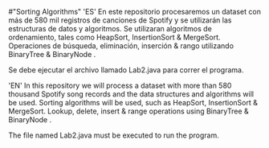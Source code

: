 #"Sorting Algorithms"
'ES'
En este repositorio procesaremos un dataset con más de 580 mil registros de canciones de Spotify y se utilizarán las estructuras de datos y algoritmos.
Se utilizaran algoritmos de ordenamiento, tales como HeapSort, InsertionSort &amp; MergeSort. 
Operaciones de búsqueda, eliminación, inserción &amp; rango utilizando BinaryTree &amp; BinaryNode .

Se debe ejecutar el archivo llamado Lab2.java para correr el programa.

'EN'
In this repository we will process a dataset with more than 580 thousand Spotify song records and the data structures and algorithms will be used. Sorting algorithms will be used, such as HeapSort, InsertionSort & MergeSort. Lookup, delete, insert & range operations using BinaryTree & BinaryNode .

The file named Lab2.java must be executed to run the program.
